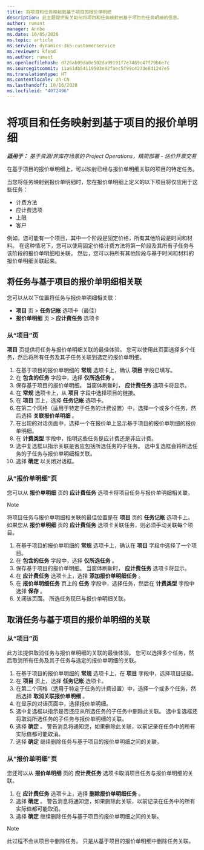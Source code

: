 ```yaml
---
title: 将项目和任务映射到基于项目的报价单明细
description: 此主题提供有关如何将项目和任务映射到基于项目的任务明细的信息。
author: rumant
manager: Annbe
ms.date: 10/05/2020
ms.topic: article
ms.service: dynamics-365-customerservice
ms.reviewer: kfend
ms.author: rumant
ms.openlocfilehash: d726ab09da0e502da99191f7e7469c47f79b6e7c
ms.sourcegitcommit: 11a61db54119503e82faec5f99c4273e8d1247e5
ms.translationtype: HT
ms.contentlocale: zh-CN
ms.lasthandoff: 10/16/2020
ms.locfileid: "4072496"
---
```

# <a name="map-projects-and-tasks-to-a-project-based-quote-line"></a>将项目和任务映射到基于项目的报价单明细

_**适用于：** 基于资源/非库存场景的 Project Operations，精简部署 - 估价开票交易_

在基于项目的报价单明细上，可以映射已经与报价单明细关联的项目的特定任务。

当您将任务映射到报价单明细时，您在报价单明细上定义的以下项目将仅应用于这些任务：

- 计费方法
- 应计费选项
- 上限
- 客户

例如，您可能有一个项目，其中一个阶段是固定价格，所有其他阶段是时间和材料。 在这种情况下，您可以使用固定价格计费方法将第一阶段及其所有子任务与该阶段的报价单明细相关联。 然后，您可以将所有其他阶段与基于时间和材料的报价单明细关联起来。

## <a name="associate-tasks-to-project-based-quote-lines"></a>将任务与基于项目的报价单明细相关联

您可以从以下位置将任务与报价单明细相关联：

- **项目** 页 > **任务记帐** 选项卡（最佳）
- **报价单明细** 页 > **应计费任务** 选项卡 

### <a name="from-the-project-page"></a>从“项目”页

**项目** 页提供将任务与报价单明细关联的最佳体验。 您可以使用此页面选择多个任务，然后将所有任务及其子任务关联到选定的报价单明细。

1. 在基于项目的报价单明细的 **常规** 选项卡上，确认 **项目** 字段已填写。
2. 在 **包含的任务** 字段中，选择 **仅所选任务** 。
3. 保存基于项目的报价单明细。 当窗体刷新时， **应计费任务** 选项卡将显示。
4. 在 **常规** 选项卡上，从 **项目** 字段中选择项目的链接。
5. 在 **项目** 页上，选择 **任务记帐** 选项卡。
6. 在第二个网格（适用于特定于任务的计费设置）中，选择一个或多个任务，然后选择 **关联报价单明细** 。
7. 在出现的对话页面中，选择一个在报价单上显示基于项目的报价单明细的报价单明细。
8. 在 **计费类型** 字段中，指明这些任务是应计费还是非应计费。
9. 选中复选框以指示关联是否应包括所选任务的子任务。 选中复选框会将所选任务的子任务与报价单明细相关联。
10. 选择 **确定** 以关闭对话框。

### <a name="from-the-quote-line-page"></a>从“报价单明细”页

您可以从 **报价单明细** 页的 **应计费任务** 选项卡将项目任务与报价单明细相关联。

>[!NOTE]
>将项目任务与报价单明细相关联的最佳位置是在 **项目** 页的 **任务记帐** 选项卡上。 如果您从 **报价单明细** 页的 **应计费任务** 选项卡关联任务，则必须手动关联每个项目。

1. 在基于项目的报价单明细的 **常规** 选项卡上，确认在 **项目** 字段中选择了一个项目。
2. 在 **包含的任务** 字段中，选择 **仅所选任务** 。
3. 保存基于项目的报价单明细。 当窗体刷新时， **应计费任务** 选项卡将显示。
4. 在 **应计费任务** 选项卡上，选择 **添加报价单明细任务** 。
5. 在 **报价单明细任务** 页上的 **任务** 字段中，选择任务，然后在 **计费类型** 字段中选择 **保存** 。 
6. 关闭该页面。 所选任务现已与报价单明细关联。

## <a name="disassociate-tasks-from-projectbased-quote-lines"></a>取消任务与基于项目的报价单明细的关联

### <a name="from-the-project-page"></a>从“项目”页

此方法提供取消任务与报价单明细的关联的最佳体验。 您可以选择多个任务，然后取消所有任务及其子任务与选定的报价单明细的关联。

1. 在基于项目的报价单明细的 **常规** 选项卡上，在 **项目** 字段中，选择项目链接。
2. 在 **项目** 页上，选择 **任务记帐** 选项卡。
3. 在第二个网格（适用于特定于任务的计费设置）中，选择一个或多个任务，然后选择 **取消关联报价单明细** 。
4. 在显示的对话页面中，选择报价单明细。
5. 选中复选框以指示是否还应从所选任务的子任务中删除此关联。 选中复选框还将取消所选任务的子任务与报价单明细的关联。
6. 选择 **确定** 。 警告消息将通知您，如果删除此关联，以前记录在任务中的所有实际值都可能取消。 
7. 选择 **确定** 继续删除任务与基于项目的报价单明细之间的关联。

### <a name="from-the-quote-line-page"></a>从“报价单明细”页

您还可以从 **报价单明细** 页的 **应计费任务** 选项卡取消项目任务与报价单明细的关联。

1. 在 **应计费任务** 选项卡上，选择 **删除报价单明细任务** 。
2. 选择 **确定** 。 警告消息将通知您，如果删除此关联，以前记录在任务中的所有实际值都可能取消。 
3. 选择 **确定** 继续删除任务与基于项目的报价单明细之间的关联。

>[!NOTE]
> 此过程不会从项目中删除任务。 只是从基于项目的报价单明细中删除任务关联。
